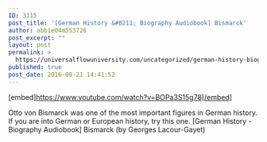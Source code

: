 ```yaml
---
ID: 3115
post_title: '[German History &#8211; Biography Audiobook] Bismarck'
author: abbie04m553726
post_excerpt: ""
layout: post
permalink: >
  https://universalflowuniversity.com/uncategorized/german-history-biography-audiobook-bismarck/
published: true
post_date: 2016-08-21 14:41:52
---
```

[embed]https://www.youtube.com/watch?v=BOPa3S15g78[/embed]<br>
<p>Otto von Bismarck was one of the most important figures in German history. If you are into German or European history, try this one.
[German History - Biography Audiobook] Bismarck (by Georges Lacour-Gayet)</p>